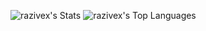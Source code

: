 ![razivex's Stats](https://github-readme-stats.vercel.app/api?username=razivex&theme=onedark&show_icons=true&hide_border=false&count_private=true)
![razivex's Top Languages](https://github-readme-stats.vercel.app/api/top-langs/?username=razivex&theme=onedark&show_icons=true&hide_border=false&layout=compact)
